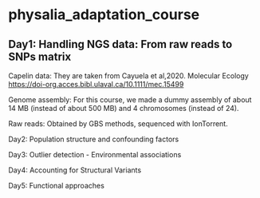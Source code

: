 # physalia_adaptation_course

## Day1: Handling NGS data: From raw reads to SNPs matrix

Capelin data: They are taken from Cayuela et al,2020. Molecular Ecology https://doi-org.acces.bibl.ulaval.ca/10.1111/mec.15499
 
Genome assembly: For this course, we made a dummy assembly of about 14 MB (instead of about 500 MB) and 4 chromosomes (instead of 24).

Raw reads: Obtained by GBS methods, sequenced with IonTorrent.
 
Day2: Population structure and confounding factors

Day3: Outlier detection - Environmental associations

Day4: Accounting for Structural Variants

Day5: Functional approaches

